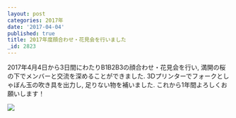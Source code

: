 ```yaml
---
layout: post
categories: 2017年
date: '2017-04-04'
published: true
title: 2017年度顔合わせ・花見会を行いました
_id: 2823
---
```

2017年4月4日から3日間にわたりB1B2B3の顔合わせ・花見会を行い, 満開の桜の下でメンバーと交流を深めることができました. 3Dプリンターでフォークとしゃぼん玉の吹き具を出力し, 足りない物を補いました. これから1年間よろしくお願いします！

![](https://lh3.googleusercontent.com/Zbb0DYr6lEi06H-zVkGv_nrZpMxlcTFiI2FBSr4mk91-GwUgg17_jwady4PVD7I41YfF4wbB4FWrh8fIc3cHgBU4bIt4D_Cb9dthY7ftSzhamqZkuU-lQDVbJIUX65XuBzcJwH8JJE0rd51jNLZ_HW_0kzkwVUAuewr8V5DBlu2D__HdTDRpRasLW14LKMZPNtmJZQrQz5zaOWUA78JDQETtLh6uTGlJEM4saVIklaTsd4rMxKdunrVgByabG9U9A3ZqdmAzn-PAlQPEDdt2kIM62YJ-nYPAMHzwdAFxEcMjqsA9J-zvSDfT0gNjcn2CETDZxKf56oD5koZ78MDnJhUu0dLTaTnySLxMIda6XJBFNE6yEqoUCex_BC4O0wAto0y59kzoJAXAWwLNrunoDDbfm05QBJRUYHJEdA1NCtkodGzp8F8dNLZHdnOdOIzkzkM6iQ0YIsC28mxsvFDrCH2fe2Ru--l85Z2uhCeGFimC7Zp8E3E0hfFqLNIr7x3g5-MyzfznErYbOyU8WHbacwQQatT3bYKhXTtFxL-7M-k7yQLu1XK_c4JatfiWrCShtEAUOREWvbtNJ-64Ke23Ym4dAjdn8C4miDjhSYVcmXlB6y0DUMOTFs63_qYpIzEmX5q9DCVkh51VoyaH3AMoDsNfLZLev86vjA1ig1hhJ4w=w500)
